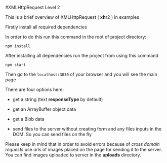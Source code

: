 #XMLHttpRequest Level 2

This is a brief overview of XMLHttpRequest ( **xhr**2 ) in examples

Firstly install all required dependencies

In order to do this run this command in the root of project directory:

 ```npm install```

After installing all dependencies run the project from using this command

```npm start```

Then go to the `localhost:3030` of your browser and you will see the main page

There are four options here:

*   get a string (text **responseType** by default)

*   get an ArrayBuffer object data

*   get a Blob data

*   send files to the server without creating form and any files inputs in the DOM. So you can send files on the fly

Please keep in mind that in order to avoid errors because of *cross domain requests* use urls of images placed on the page for sending it to the server.
You can find images uploaded to server in the **uploads** directory.